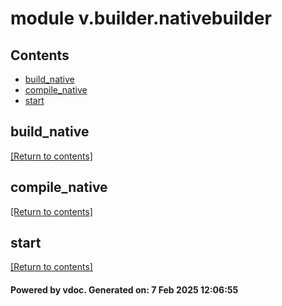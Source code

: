 # module v.builder.nativebuilder


## Contents
- [build_native](#build_native)
- [compile_native](#compile_native)
- [start](#start)

## build_native
[[Return to contents]](#Contents)

## compile_native
[[Return to contents]](#Contents)

## start
[[Return to contents]](#Contents)

#### Powered by vdoc. Generated on: 7 Feb 2025 12:06:55
